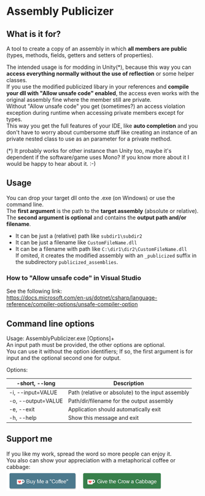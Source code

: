 # Assembly Publicizer

## What is it for?
  
A tool to create a copy of an assembly in which **all members are public** (types, methods, fields, getters and setters of properties).  
  
The intended usage is for modding in Unity(*), because this way you can **access everything normally without the use of reflection** or some helper classes.  
If you use the modified publicized libary in your references and **compile your dll with "Allow unsafe code" enabled**, 
the access even works with the original assembly fine where the member still are private.  
Without "Allow unsafe code" you get (sometimes?) an access violation exception during runtime when accessing private members except for types.  
This way you get the full features of your IDE, like **auto completion** and you don't have to worry about cumbersome stuff like 
creating an instance of an private nested class to use as an parameter for a private method.  
  
(*) It probably works for other instance than Unity too, maybe it's dependent if the software/game uses Mono? If you know more about it I would be happy to hear about it. :-)
  
## Usage
You can drop your target dll onto the .exe (on Windows) or use the command line.  
The **first argument** is the path to the **target assembly** (absolute or relative).  
The **second argument is optional** and contains the **output path and/or filename**.  
* It can be just a (relative) path like `subdir1\subdir2`  
* It can be just a filename like `CustomFileName.dll`  
* It can be a filename with path like `C:\dir1\dir2\CustomFileName.dll`  
  If omited, it creates the modified assembly with an `_publicized` suffix in the subdirectory `publicized_assemblies`.  
  
### How to "Allow unsafe code" in Visual Studio
See the following link:  
https://docs.microsoft.com/en-us/dotnet/csharp/language-reference/compiler-options/unsafe-compiler-option  
  
## Command line options
Usage: AssemblyPublicizer.exe [Options]+  
An input path must be provided, the other options are optional.  
You can use it without the option identifiers; If so, the first argument is for input and the optional second one for output.  

Options:

|  -short, --long            | Description                                       |
| -------------------------- | ------------------------------------------------- |
|  -i, --input=VALUE         | Path (relative or absolute) to the input assembly |
|  -o, --output=VALUE        | Path/dir/filename for the output assembly         |
|  -e, --exit                | Application should automatically exit             |
|  -h, --help                | Show this message and exit                        |

## Support me
If you like my work, spread the word so more people can enjoy it.  
You also can show your appreciation with a metaphorical coffee or cabbage:  
<a href='https://ko-fi.com/Q5Q0BT8U' target='_blank'><img height='55' style='border:0px;height:55px;' 
src='https://github.com/CabbageCrow/Miscellaneous/blob/master/img/Kofi_btn/kofi_btn_coffee.png?v=0' border='0' alt='Buy Me a metaphorical Coffee at ko-fi.com' /></a> 
<a href='https://ko-fi.com/Q5Q0BT8U' target='_blank'><img height='55' style='border:0px;height:55px;' 
src='https://github.com/CabbageCrow/Miscellaneous/blob/master/img/Kofi_btn/kofi_btn_cabbage.png?v=0' border='0' alt='Give the Crow a Cabbage at ko-fi.com' /></a>
